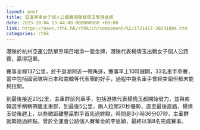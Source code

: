 ```yaml
---
layout: post
title: 亞運單車女子個人公路賽港隊楊倩玉奪得金牌
date: 2023-10-04 13:44:49.000000000 +08:00
link: https://news.rthk.hk/rthk/ch/component/k2/1721417-20231004.htm
categories: rthk
---
```


港隊於杭州亞運公路單車項目增添一面金牌，港隊代表楊倩玉出戰女子個人公路賽，贏得冠軍。

賽事全程137公里，於千島湖附近一帶角逐，賽事早上10時展開，33名車手參賽，當中包括國家隊與日本和南韓等代表團的好手，過程中幾名車手曾經突圍但都未能夠拉開。

到最後接近20公里，主車群前列車手，包括港隊代表楊倩玉都開始發力，並與南韓選手稍稍帶離主車群，到最後5公里，兩人拉開20秒優勢，直至最後直路，楊倩玉從後趕上，以些微距離壓贏對手首先過終點，時間是3小時36分07秒，主車群就緊隨過終點，曾於全運會公路個人賽奪金的李思穎，最終以第8名完成賽事。
